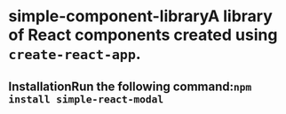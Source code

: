  # simple-component-libraryA library of React components created using `create-react-app`.

## InstallationRun the following command:`npm install simple-react-modal`